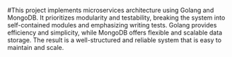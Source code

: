 #This project implements microservices architecture using Golang and MongoDB. It prioritizes modularity and testability, breaking the system into self-contained modules and emphasizing writing tests. Golang provides efficiency and simplicity, while MongoDB offers flexible and scalable data storage. The result is a well-structured and reliable system that is easy to maintain and scale.
